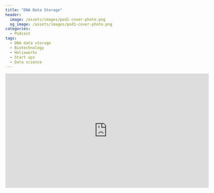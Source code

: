 ```yaml
---
title: "DNA Data Storage"
header:
  image: /assets/images/pod1-cover-photo.png
  og_image: /assets/images/pod1-cover-photo.png
categories:
  - Podcast
tags:
  - DNA data storage
  - Biotechnology
  - Helixworks
  - Start ups
  - Data science
---
```


<iframe width="640" height="360" src="https://www.youtube.com/watch?v=I0rMsj5uv4Q?controls=0&amp;showinfo=0" frameborder="0" allowfullscreen></iframe>